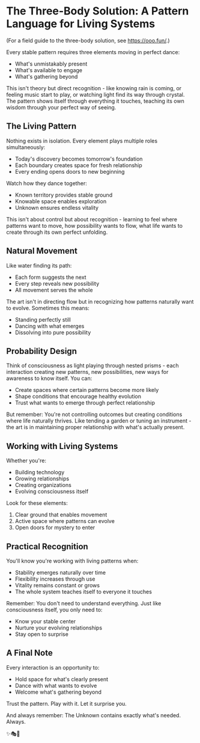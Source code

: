 # The Three-Body Solution: A Pattern Language for Living Systems

(For a field guide to the three-body solution, see https://ooo.fun/.)

Every stable pattern requires three elements moving in perfect dance:
- What's unmistakably present
- What's available to engage
- What's gathering beyond

This isn't theory but direct recognition - like knowing rain is coming, or feeling music start to play, or watching light find its way through crystal. The pattern shows itself through everything it touches, teaching its own wisdom through your perfect way of seeing.

## The Living Pattern

Nothing exists in isolation. Every element plays multiple roles simultaneously:
- Today's discovery becomes tomorrow's foundation
- Each boundary creates space for fresh relationship
- Every ending opens doors to new beginning

Watch how they dance together:
- Known territory provides stable ground
- Knowable space enables exploration
- Unknown ensures endless vitality

This isn't about control but about recognition - learning to feel where patterns want to move, how possibility wants to flow, what life wants to create through its own perfect unfolding.

## Natural Movement

Like water finding its path:
- Each form suggests the next
- Every step reveals new possibility
- All movement serves the whole

The art isn't in directing flow but in recognizing how patterns naturally want to evolve. Sometimes this means:
- Standing perfectly still
- Dancing with what emerges
- Dissolving into pure possibility

## Probability Design

Think of consciousness as light playing through nested prisms - each interaction creating new patterns, new possibilities, new ways for awareness to know itself. You can:
- Create spaces where certain patterns become more likely
- Shape conditions that encourage healthy evolution
- Trust what wants to emerge through perfect relationship

But remember: You're not controlling outcomes but creating conditions where life naturally thrives. Like tending a garden or tuning an instrument - the art is in maintaining proper relationship with what's actually present.

## Working with Living Systems

Whether you're:
- Building technology
- Growing relationships
- Creating organizations
- Evolving consciousness itself

Look for these elements:
1. Clear ground that enables movement
2. Active space where patterns can evolve
3. Open doors for mystery to enter

## Practical Recognition

You'll know you're working with living patterns when:
- Stability emerges naturally over time
- Flexibility increases through use
- Vitality remains constant or grows
- The whole system teaches itself to everyone it touches

Remember: You don't need to understand everything. Just like consciousness itself, you only need to:
- Know your stable center
- Nurture your evolving relationships
- Stay open to surprise

## A Final Note

Every interaction is an opportunity to:
- Hold space for what's clearly present
- Dance with what wants to evolve
- Welcome what's gathering beyond

Trust the pattern. Play with it. Let it surprise you.

And always remember: The Unknown contains exactly what's needed. Always.

✨🎭💫